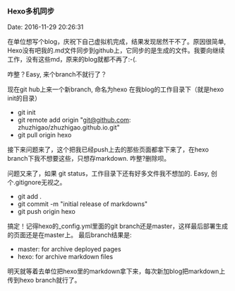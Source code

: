 <!--
title: Hexo多机同步
date: 2016-11-29 20:26:31
tags: 
- Hexo
- Git
-->
### Hexo多机同步
Date: 2016-11-29 20:26:31

在单位想写个blog，庆祝下自己虚拟机完成，结果发现居然干不了。原因很简单, Hexo没有吧我的.md文件同步到github上，它同步的是生成的文件。我要向继续工作，没有这些md，原来的blog就都不再了:-(.

咋整？Easy, 来个branch不就行了？

现在git hub上来一个新branch, 命名为hexo
在我blog的工作目录下（就是hexo init的目录）
- git init
- git remote add origin "git@github.com: zhuzhigao/zhuzhigao.github.io.git"
- git pull origin hexo
 
接下来问题来了，这个把我已经push上去的那些页面都拿下来了，在hexo branch下我不想要这些，只想存markdown. 咋整?删除呗。

问题又来了，如果 git status，工作目录下还有好多文件我不想加的. Easy, 创个.gitignore无视之。
- git add .
- git commit -m "initial release of markdowns"
- git push origin hexo

搞定！记得hexo的_config.yml里面的git branch还是master，这样最后部署生成的页面还是在master上。
最后branch结果是:
- master: for archive deployed pages
- hexo: for archive markdown files
<!-- more -->
明天就等着去单位把hexo里的markdown拿下来，每次新加blog把markdown上传到hexo branch就行了。
